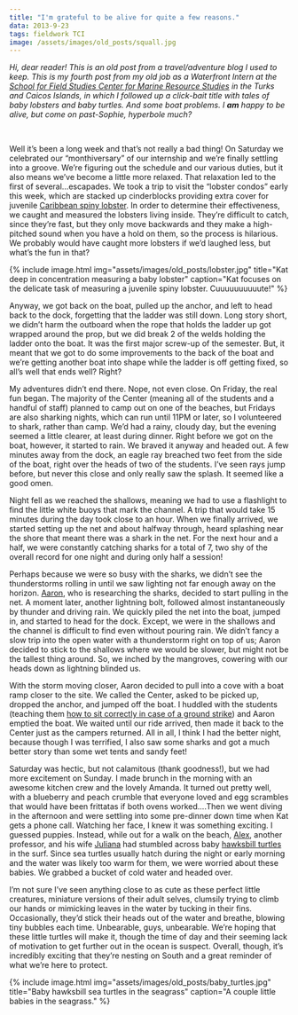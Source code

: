 ```yaml
---
title: "I'm grateful to be alive for quite a few reasons."
data: 2013-9-23
tags: fieldwork TCI
image: /assets/images/old_posts/squall.jpg
---
```


*Hi, dear reader! This is an old post from a travel/adventure blog I used to keep. This is my fourth post from my old job as a Waterfront Intern at the [School for Field Studies Center for Marine Resource Studies][CMRS] in the Turks and Caicos Islands, in which I followed up a click-bait title with tales of baby lobsters and baby turtles. And some boat problems. I* ***am*** *happy to be alive, but come on past-Sophie, hyperbole much?*

<br>

Well it’s been a long week and that’s not really a bad thing!  On Saturday we celebrated our “monthiversary” of our internship and we’re finally settling into a groove.  We’re figuring out the schedule and our various duties, but it also means we’ve become a little more relaxed.  That relaxation led to the first of several…escapades.  We took a trip to visit the “lobster condos” early this week, which are stacked up cinderblocks providing extra cover for juvenile [Caribbean spiny lobster][spiny].  In order to determine their effectiveness, we caught and measured the lobsters living inside.  They’re difficult to catch, since they’re fast, but they only move backwards and they make a high-pitched sound when you have a hold on them, so the process is hilarious.  We probably would have caught more lobsters if we’d laughed less, but what’s the fun in that?

{% include image.html img="assets/images/old_posts/lobster.jpg" title="Kat deep in concentration measuring a baby lobster" caption="Kat focuses on the delicate task of measuring a juvenile spiny lobster. Cuuuuuuuuuute!" %}

Anyway, we got back on the boat, pulled up the anchor, and left to head back to the dock, forgetting that the ladder was still down.  Long story short, we didn’t harm the outboard when the rope that holds the ladder up got wrapped around the prop, but we did break 2 of the welds holding the ladder onto the boat.  It was the first major screw-up of the semester.  But, it meant that we got to do some improvements to the back of the boat and we’re getting another boat into shape while the ladder is off getting fixed, so all’s well that ends well?  Right?

 My adventures didn’t end there.  Nope, not even close.  On Friday, the real fun began.  The majority of the Center (meaning all of the students and a handful of staff) planned to camp out on one of the beaches, but Fridays are also sharking nights, which can run until 11PM or later, so I volunteered to shark, rather than camp.  We’d had a rainy, cloudy day, but the evening seemed a little clearer, at least during dinner.  Right before we got on the boat, however, it started to rain.  We braved it anyway and headed out.  A few minutes away from the dock, an eagle ray breached two feet from the side of the boat, right over the heads of two of the students.  I’ve seen rays jump before, but never this close and only really saw the splash.  It seemed like a good omen. 

Night fell as we reached the shallows, meaning we had to use a flashlight to find the little white buoys that mark the channel.  A trip that would take 15 minutes during the day took close to an hour.  When we finally arrived, we started setting up the net and about halfway through, heard splashing near the shore that meant there was a shark in the net.  For the next hour and a half, we were constantly catching sharks for a total of 7, two shy of the overall record for one night and during only half a session! 

Perhaps because we were so busy with the sharks, we didn’t see the thunderstorms rolling in until we saw lighting not far enough away on the horizon.  [Aaron][Aaron], who is researching the sharks, decided to start pulling in the net.  A moment later, another lightning bolt, followed almost instantaneously by thunder and driving rain.  We quickly piled the net into the boat, jumped in, and started to head for the dock.  Except, we were in the shallows and the channel is difficult to find even without pouring rain.  We didn’t fancy a slow trip into the open water with a thunderstorm right on top of us; Aaron decided to stick to the shallows where we would be slower, but might not be the tallest thing around.  So, we inched by the mangroves, cowering with our heads down as lightning blinded us.

With the storm moving closer, Aaron decided to pull into a cove with a boat ramp closer to the site.  We called the Center, asked to be picked up, dropped the anchor, and jumped off the boat.  I huddled with the students (teaching them [how to sit correctly in case of a ground strike][pose]) and Aaron emptied the boat.  We waited until our ride arrived, then made it back to the Center just as the campers returned.  All in all, I think I had the better night, because though I was terrified, I also saw some sharks and got a much better story than some wet tents and sandy feet!

Saturday was hectic, but not calamitous (thank goodness!), but we had more excitement on Sunday.  I made brunch in the morning with an awesome kitchen crew and the lovely Amanda.  It turned out pretty well, with a blueberry and peach crumble that everyone loved and egg scrambles that would have been frittatas if both ovens worked….Then we went diving in the afternoon and were settling into some pre-dinner down time when Kat gets a phone call.  Watching her face, I knew it was something exciting.  I guessed puppies.  Instead, while out for a walk on the beach, [Alex][Alex], another professor, and his wife [Juliana][Juliana] had stumbled across baby [hawksbill turtles][turtles] in the surf.  Since sea turtles usually hatch during the night or early morning and the water was likely too warm for them, we were worried about these babies.  We grabbed a bucket of cold water and headed over. 

I’m not sure I’ve seen anything close to as cute as these perfect little creatures, miniature versions of their adult selves, clumsily trying to climb our hands or mimicking leaves in the water by tucking in their fins.  Occasionally, they’d stick their heads out of the water and breathe, blowing tiny bubbles each time.  Unbearable, guys, unbearable.  We’re hoping that these little turtles will make it, though the time of day and their seeming lack of motivation to get further out in the ocean is suspect.  Overall, though, it’s incredibly exciting that they’re nesting on South and a great reminder of what we’re here to protect.

{% include image.html img="assets/images/old_posts/baby_turtles.jpg" title="Baby hawksbill sea turtles in the seagrass" caption="A couple little babies in the seagrass." %}


[CMRS]: https://fieldstudies.org/centers/tci/
[spiny]: https://en.wikipedia.org/wiki/Panulirus_argus
[Aaron]: https://www.researchgate.net/profile/Aaron_Henderson
[pose]: https://articles.mercola.com/sites/articles/archive/2014/05/24/lightning-strike.aspx
[Alex]: https://www.linkedin.com/in/alextilley/
[Juliana]: https://saveourseas.com/project-leader/juliana-lopez-angarita/
[turtles]: https://en.wikipedia.org/wiki/Hawksbill_sea_turtle
